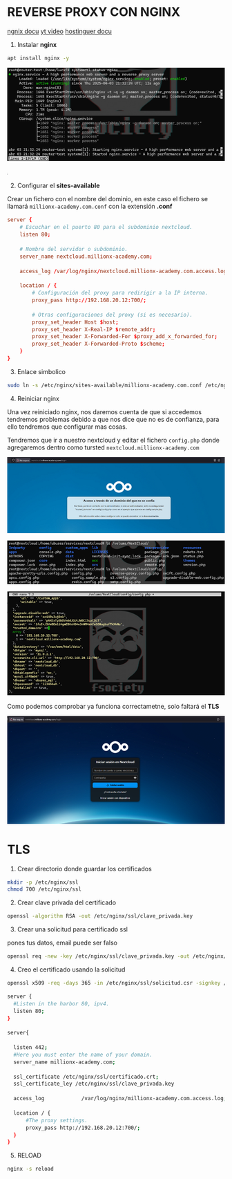 # REVERSE PROXY CON NGINX

[ngnix docu](https://docs.nginx.com/nginx/admin-guide/web-server/reverse-proxy/)
[yt video](https://www.youtube.com/watch?v=DyXl4c2XN-o)
[hostinguer docu](https://www.swhosting.com/en/comunidad/manual/how-to-create-a-reverse-proxy-with-nginx)

1. Instalar **nginx**

```bash
apt install nginx -y
```

![alt text](image.png)

![alt text](image-1.png)

2. Configurar el **sites-available**

Crear un fichero con el nombre del dominio, en este caso el fichero se llamará `millionx-academy.com.conf` con la extensión **.conf**

```conf
server {
    # Escuchar en el puerto 80 para el subdominio nextcloud.
    listen 80;

    # Nombre del servidor o subdominio.
    server_name nextcloud.millionx-academy.com;

    access_log /var/log/nginx/nextcloud.millionx-academy.com.access.log;

    location / {
        # Configuración del proxy para redirigir a la IP interna.
        proxy_pass http://192.168.20.12:700/;
        
        # Otras configuraciones del proxy (si es necesario).
        proxy_set_header Host $host;
        proxy_set_header X-Real-IP $remote_addr;
        proxy_set_header X-Forwarded-For $proxy_add_x_forwarded_for;
        proxy_set_header X-Forwarded-Proto $scheme;
    }
}
```

3. Enlace simbolico

```bash
sudo ln -s /etc/nginx/sites-available/millionx-academy.com.conf /etc/nginx/sites-enabled/
```

4. Reiniciar nginx

Una vez reiniciado nginx, nos daremos cuenta de que si accedemos tendremos problemas debido a que nos dice que no es de confianza, para ello tendremos que configurar mas cosas.

Tendremos que ir a nuestro nextcloud y editar el fichero `config.php` donde agregaremos dentro como tursted `nextcloud.millionx-academy.com`

![alt text](image-3.png)

![alt text](image-4.png)

![alt text](image-5.png)

Como podemos comprobar ya funciona correctametne, solo faltará el **TLS**

![alt text](image-6.png)

# TLS

1. Crear directorio donde guardar los certificados

```bash
mkdir -p /etc/nginx/ssl
chmod 700 /etc/nginx/ssl
```

2. Crear clave privada del certificado

```bash
openssl -algorithm RSA -out /etc/nginx/ssl/clave_privada.key
```

3. Crear una solicitud para certificado ssl

pones tus datos, email puede ser falso

```bash
openssl req -new -key /etc/nginx/ssl/clave_privada.key -out /etc/nginx/ssl/solicitud.csr
```

4. Creo el certificado usando la solicitud

```bash
openssl x509 -req -days 365 -in /etc/nginx/ssl/solicitud.csr -signkey /etc/nginx/ssl/clave_privada.key -out /etc/nginx/ssl/certificado.crt
```

```bash
server {
  #Listen in the harbor 80, ipv4.
  listen 80; 
}

server{

  listen 442;
  #Here you must enter the name of your domain.
  server_name millionx-academy.com;
  
  ssl_certificate /etc/nginx/ssl/certificado.crt;
  ssl_certificate_ley /etc/nginx/ssl/clave_privada.key

  access_log            /var/log/nginx/millionx-academy.com.access.log;

  location / {
      #The proxy settings.
      proxy_pass http://192.168.20.12:700/;
  }
}
```

5. RELOAD

```bash
nginx -s reload
```